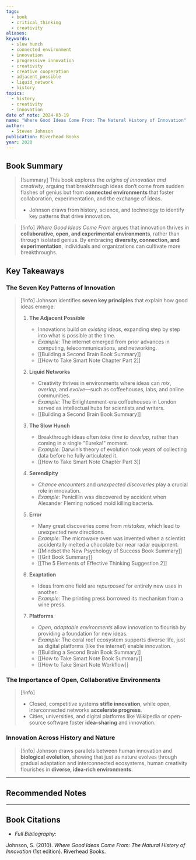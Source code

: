 ```yaml
---
tags:
  - book
  - critical_thinking
  - creativity
aliases: 
keywords:
  - slow hunch
  - connected environment
  - innovation
  - progressive innovation
  - creativity
  - creative cooperation
  - adjacent_possible
  - liquid_network
  - history
topics:
  - history
  - creativity
  - innovation
date of note: 2024-03-19
name: "Where Good Ideas Come From: The Natural History of Innovation"
author:
  - Steven Johnson
publication: Riverhead Books
year: 2020
---
```


## Book Summary

>[!summary]
>This book explores the *origins of innovation and creativity*, arguing that breakthrough ideas don’t come from sudden flashes of genius but from **connected environments** that foster collaboration, experimentation, and the exchange of ideas. 
>- Johnson draws from history, science, and technology to identify key patterns that drive innovation.


>[!info]
>_Where Good Ideas Come From_ argues that innovation thrives in **collaborative, open, and experimental environments**, rather than through isolated genius. By embracing **diversity, connection, and experimentation**, individuals and organizations can cultivate more breakthroughs.

## Key Takeaways

### The Seven Key Patterns of Innovation

> [!info]
> Johnson identifies **seven key principles** that explain how good ideas emerge:
> 
> 1. **The Adjacent Possible**
>     
>     - Innovations build on *existing ideas*, expanding step by step into what is possible at the time.
>     - _Example:_ The internet emerged from prior advances in computing, telecommunications, and networking.
>     - [[Building a Second Brain Book Summary]]
>     - [[How to Take Smart Note Chapter Part 2]]
> 1. **Liquid Networks**
>     
>     - Creativity thrives in environments where ideas can *mix*, *overlap*, and *evolve*—such as coffeehouses, labs, and online communities.
>     - _Example:_ The Enlightenment-era coffeehouses in London served as intellectual hubs for scientists and writers.
>     - [[Building a Second Brain Book Summary]]
> 1. **The Slow Hunch**
>     
>     - Breakthrough ideas often *take time to develop*, rather than coming in a single "Eureka!" moment.
>     - _Example:_ Darwin’s theory of evolution took years of collecting data before he fully articulated it.
>     - [[How to Take Smart Note Chapter Part 3]]
> 1. **Serendipity**
>     
>     - *Chance encounters* and *unexpected discoveries* play a crucial role in innovation.
>     - _Example:_ Penicillin was discovered by accident when Alexander Fleming noticed mold killing bacteria.
> 5. **Error**
>     
>     - Many great discoveries come from *mistakes*, which lead to unexpected new directions.
>     - _Example:_ The microwave oven was invented when a scientist accidentally melted a chocolate bar near radar equipment.
>     - [[Mindset the New Psychology of Success Book Summary]]
>     - [[Grit Book Summary]]
>     - [[The 5 Elements of Effective Thinking Suggestion 2]]
> 1. **Exaptation**
>     
>     - Ideas from one field are *repurposed* for entirely new uses in another.
>     - _Example:_ The printing press borrowed its mechanism from a wine press.
> 7. **Platforms**
>     
>     - *Open, adaptable environments* allow innovation to flourish by providing a foundation for new ideas.
>     - _Example:_ The coral reef ecosystem supports diverse life, just as digital platforms (like the internet) enable innovation.
>     - [[Building a Second Brain Book Summary]]
>     - [[How to Take Smart Note Book Summary]]
>     - [[How to Take Smart Note Workflow]]

### The Importance of Open, Collaborative Environments

>[!info]
> - Closed, competitive systems **stifle innovation**, while open, interconnected networks **accelerate progress**.
> - Cities, universities, and digital platforms like Wikipedia or open-source software foster **idea-sharing** and innovation.


### Innovation Across History and Nature

>[!info]
>Johnson draws parallels between human innovation and **biological evolution**, showing that just as nature evolves through gradual adaptation and interconnected ecosystems, human creativity flourishes in **diverse, idea-rich environments**.







-----------
##  Recommended Notes




----------
## Book Citations

- *Full Bibliography*:

Johnson, S. (2010). _Where Good Ideas Come From: The Natural History of Innovation_ (1st edition). Riverhead Books.


